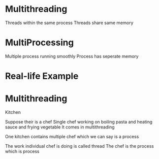 # Multithreading
Threads within the same process
Threads share same memory


# MultiProcessing
Multiple process running smoothly
Process has seperate memory


# Real-life Example

# Multithreading
Kitchen


Suppose their is a chef
Single chef working on boiling pasta and heating sauce and frying vegetable
It comes in multithreading

One kitchen contains multiple chef which we can say is a process

The work individual chef is doing is called thread
The chef is the process which is process

